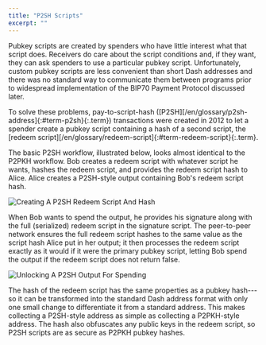 ```yaml
---
title: "P2SH Scripts"
excerpt: ""
---
```

Pubkey scripts are created by spenders who have little interest what that script does. Receivers do care about the script conditions and, if they want, they can ask spenders to use a particular pubkey script. Unfortunately, custom pubkey scripts are less convenient than short Dash addresses and there was no standard way to communicate them between programs prior to widespread implementation of the BIP70 Payment Protocol discussed later.

To solve these problems, pay-to-script-hash ([P2SH][/en/glossary/p2sh-address]{:#term-p2sh}{:.term}) transactions were created in 2012 to let a spender create a pubkey script containing a hash of a second script, the [redeem script][/en/glossary/redeem-script]{:#term-redeem-script}{:.term}.

The basic P2SH workflow, illustrated below, looks almost identical to the P2PKH workflow. Bob creates a redeem script with whatever script he wants, hashes the redeem script, and provides the redeem script hash to Alice. Alice creates a P2SH-style output containing Bob's redeem script hash.

![Creating A P2SH Redeem Script And Hash](https://github.com/dash-docs/dash-docs/raw/master/img/dev/en-creating-p2sh-output.png)

When Bob wants to spend the output, he provides his signature along with the full (serialized) redeem script in the signature script. The peer-to-peer network ensures the full redeem script hashes to the same value as the script hash Alice put in her output; it then processes the redeem script exactly as it would if it were the primary pubkey script, letting Bob spend the output if the redeem script does not return false.

![Unlocking A P2SH Output For Spending](https://github.com/dash-docs/dash-docs/raw/master/img/dev/en-unlocking-p2sh-output.png)

The hash of the redeem script has the same properties as a pubkey hash---so it can be transformed into the standard Dash address format with only one small change to differentiate it from a standard address. This makes collecting a P2SH-style address as simple as collecting a P2PKH-style address. The hash also obfuscates any public keys in the redeem script, so P2SH scripts are as secure as P2PKH pubkey hashes.